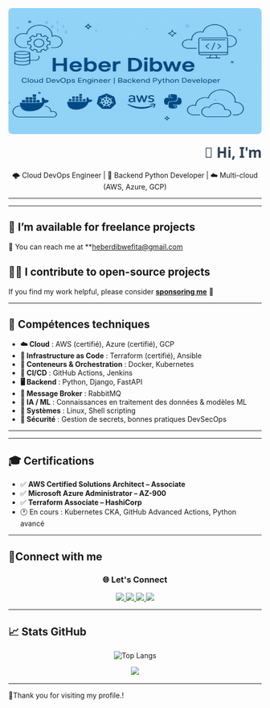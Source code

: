 <p align="center">
  <img src="assets/photo-heber.png" alt="bannière pro" width="1000" height="250" style="border-radius: 8px;" />
</p>


<p align="center">
  <marquee behavior="scroll" direction="left" scrollamount="5" style="font-size: 28px; font-weight: bold; color: #2c3e50; font-family: 'Segoe UI', sans-serif;">
    👋 Hi, I'm Heber Dibwe!
  </marquee>
</p>


<p align="center">
  🌩️ Cloud DevOps Engineer | 🐍 Backend Python Developer | ☁️ Multi-cloud (AWS, Azure, GCP)
</p>

---

------
## 💼 I’m available for freelance projects
📧 You can reach me at **[heberdibwefita@gmail.com](mailto:heberdibwefita@gmail.com)

## 👨‍💻 I contribute to open-source projects

If you find my work helpful, please consider **[sponsoring me](https://github.com/sponsors/dibwe)** 💖

--------------

## 💼 Compétences techniques

- **☁️ Cloud** : AWS (certifié), Azure (certifié), GCP  
- **🧱 Infrastructure as Code** : Terraform (certifié), Ansible  
- **🐳 Conteneurs & Orchestration** : Docker, Kubernetes  
- **🔄 CI/CD** : GitHub Actions, Jenkins  
- **🖥️ Backend** : Python, Django, FastAPI  
- **📡 Message Broker** : RabbitMQ  
- **🧠 IA / ML** : Connaissances en traitement des données & modèles ML  
- **🧮 Systèmes** : Linux, Shell scripting  
- **🔐 Sécurité** : Gestion de secrets, bonnes pratiques DevSecOps

---


---

## 🎓 Certifications

- ✅ **AWS Certified Solutions Architect – Associate**
- ✅ **Microsoft Azure Administrator – AZ-900**
- ✅ **Terraform Associate – HashiCorp**
- 🕐 En cours : Kubernetes CKA, GitHub Advanced Actions, Python avancé

---
## 🔗Connect with me
<h3 align="center">🌐 Let's Connect</h3>

<p align="center">
  <a href="https://tonsite.vercel.app" target="_blank">
    <img src="https://img.shields.io/badge/Portfolio-000?style=for-the-badge&logo=About.me&logoColor=white" />
  </a>
  <a href="https://www.linkedin.com/in/heber-dibwe-fita/" target="_blank">
    <img src="https://img.shields.io/badge/LinkedIn-0A66C2?style=for-the-badge&logo=linkedin&logoColor=white" />
  </a>
  <a href="https://medium.com/@tonprofil" target="_blank">
    <img src="https://img.shields.io/badge/Medium-000?style=for-the-badge&logo=medium&logoColor=white" />
  </a>
  <a href="mailto:ton@email.com" target="_blank">
    <img src="https://img.shields.io/badge/Email-D14836?style=for-the-badge&logo=gmail&logoColor=white" />
  </a>
</p>




--------

## 📈 Stats GitHub
<p align="center">
  <img src="https://github-readme-stats.vercel.app/api/top-langs/?username=dibwe&layout=compact&theme=radical" alt="Top Langs" />
</p>

<p align="center">
  <img src="https://github-profile-trophy.vercel.app/?username=dibwe&theme=radical&no-frame=true&title=Commits,Issues,PullRequest,Repositories,Stars,Contributed" />
</p>

---





🎉Thank you for visiting my profile.!



